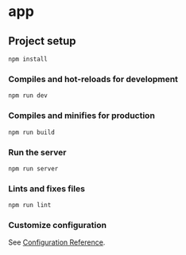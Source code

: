 # app

## Project setup
```
npm install
```

### Compiles and hot-reloads for development
```
npm run dev
```

### Compiles and minifies for production
```
npm run build
```

### Run the server
```
npm run server
```

### Lints and fixes files
```
npm run lint
```

### Customize configuration
See [Configuration Reference](https://cli.vuejs.org/config/).
